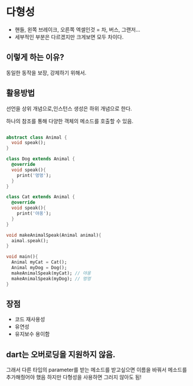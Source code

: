 # 다형성
- 핸들, 왼쪽 브레이크, 오른쪽 엑셀인것 = 차, 버스, 그랜저...
- 세부적인 부분은 다르겠지만 크게보면 모두 차이다.

## 이렇게 하는 이유?
동일한 동작을 보장, 강제하기 위해서.

## 활용방법
선언을 상위 개념으로,인스턴스 생성은 하위 개념으로 한다.

하나의 참조를 통해 다양한 객체의 메소드를 호출할 수 있음.

```dart

abstract class Animal {
  void speak();
}

class Dog extends Animal {
  @override
  void speak(){
    print('멍멍');
  }
}

class Cat extends Animal {
  @override
  void speak(){
    print('야옹');
  }
}

void makeAnimalSpeak(Animal animal){
  aimal.speak();
}

void main(){
  Animal myCat = Cat();
  Animal myDog = Dog();
  makeAnimalSpeak(myCat); // 야옹
  makeAnimalSpeak(myDog); // 멍멍
}

```

## 장점
- 코드 재사용성
- 유연성
- 유지보수 용이함

## dart는 오버로딩을 지원하지 않음. 
그래서 다른 타입의 parameter를 받는 메소드를 받고싶으면 이름을 바꿔서 메소드를 추가해줬어야 했음
하지만 다형성을 사용하면 그러지 않아도 됨!